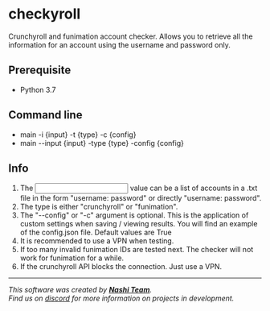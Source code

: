 # checkyroll
Crunchyroll and funimation account checker. Allows you to retrieve all the information for an account using the username and password only.

## Prerequisite
 - Python 3.7
 
 ## Command line
 - main -i {input} -t {type} -c {config}
 - main --input {input} -type {type} -config {config}
  
## Info
1) The <input> value can be a list of accounts in a .txt file in the form "username: password" or directly "username: password".
2) The type is either "crunchyroll" or "funimation".
3) The "--config" or "-c" argument is optional. This is the application of custom settings when saving / viewing results. You will find an example of the config.json file. Default values are True
4) It is recommended to use a VPN when testing.
5) If too many invalid funimation IDs are tested next. The checker will not work for funimation for a while.
6) If the crunchyroll API blocks the connection. Just use a VPN.
 
 -----------------
 *This software was created by [__Nashi Team__](https://discord.com/invite/g6JzYbh).  
Find us on [discord](https://discord.com/invite/g6JzYbh) for more information on projects in development.*
 
 
